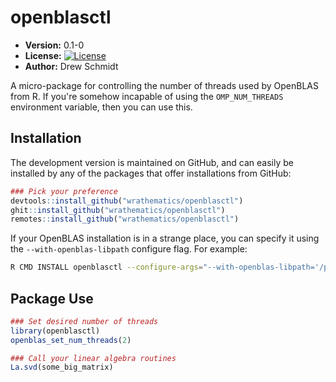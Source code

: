 # openblasctl

* **Version:** 0.1-0
* **License:** [![License](http://img.shields.io/badge/license-BSD%202--Clause-orange.svg?style=flat)](http://opensource.org/licenses/BSD-2-Clause)
* **Author:** Drew Schmidt


A micro-package for controlling the number of threads used by OpenBLAS from R.  If you're somehow incapable of using the `OMP_NUM_THREADS` environment variable, then you can use this.


## Installation

The development version is maintained on GitHub, and can easily be installed by any of the packages that offer installations from GitHub:

```r
### Pick your preference
devtools::install_github("wrathematics/openblasctl")
ghit::install_github("wrathematics/openblasctl")
remotes::install_github("wrathematics/openblasctl")
```

If your OpenBLAS installation is in a strange place, you can specify it using the `--with-openblas-libpath` configure flag. For example:

```bash
R CMD INSTALL openblasctl --configure-args="--with-openblas-libpath='/path/to/libopenblas/files/'"
```


## Package Use

```r
### Set desired number of threads
library(openblasctl)
openblas_set_num_threads(2)

### Call your linear algebra routines
La.svd(some_big_matrix)
```
